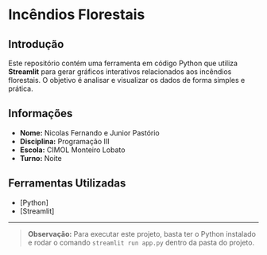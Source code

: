 

# Incêndios Florestais

## Introdução

Este repositório contém uma ferramenta em código Python que utiliza **Streamlit** para gerar gráficos interativos relacionados aos incêndios florestais. O objetivo é analisar e visualizar os dados de forma simples e prática.

## Informações

- **Nome:** Nicolas Fernando e Junior Pastório  
- **Disciplina:** Programação III  
- **Escola:** CIMOL Monteiro Lobato  
- **Turno:** Noite

## Ferramentas Utilizadas

- [Python]
- [Streamlit]

---

> **Observação:** Para executar este projeto, basta ter o Python instalado e rodar o comando `streamlit run app.py` dentro da pasta do projeto.
